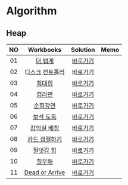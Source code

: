 # Algorithm 

## Heap
|<center>NO|<center>Workbooks|<center>Solution|<center>Memo|
|:---:|:---:|:---:|:---:|
|01|[더 맵게](https://school.programmers.co.kr/learn/courses/30/lessons/42626)|[바로가기](./Solution/더%20맵게)| |
|02|[디스크 컨트롤러](https://school.programmers.co.kr/learn/courses/30/lessons/42627)|[바로가기](./Solution/디스크%20컨트롤러)|  |
|03|[최대힙](https://www.acmicpc.net/problem/11279)|[바로가기](./Solution/최대힙)| |
|04|[컵라면](https://www.acmicpc.net/problem/1781)|[바로가기](./Solution/컵라면)| |
|05|[순회강연](https://www.acmicpc.net/problem/2109)|[바로가기](./Solution/순회강연)| |
|06|[보석 도둑](https://www.acmicpc.net/problem/1202)|[바로가기](./Solution/보석%20도둑)| |
|07|[강의실 배정](https://www.acmicpc.net/problem/11000)|[바로가기](./Solution/강의실%20배정)| |
|08|[카드 정렬하기](https://www.acmicpc.net/problem/1715)|[바로가기](./Solution/카드%20정렬하기)| |
|09|[절댓갑 힙](https://www.acmicpc.net/problem/11286)|[바로가기](./Solution/절댓값%20힙)| |
|10|[칠무해](https://www.acmicpc.net/problem/14729)|[바로가기](./Solution/칠무해)| |
|11|[Dead or Arrive](https://level.goorm.io/exam/152114/%ED%98%84%EB%8C%80%EB%AA%A8%EB%B9%84%EC%8A%A4-%EC%98%88%EC%84%A0-dead-or-arrive/quiz/1)|[바로가기](./Solution/Dead%20or%20Arrive)| |
